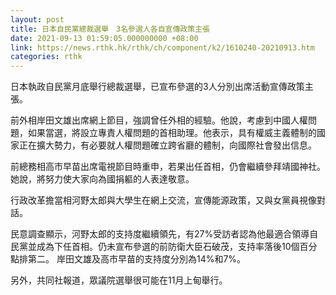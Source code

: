 ```yaml
---
layout: post
title: 日本自民黨總裁選舉　3名參選人各自宣傳政策主張
date: 2021-09-13 01:59:05.000000000 +08:00
link: https://news.rthk.hk/rthk/ch/component/k2/1610240-20210913.htm
categories: rthk
---
```


日本執政自民黨月底舉行總裁選舉，已宣布參選的3人分別出席活動宣傳政策主張。

前外相岸田文雄出席網上節目，強調曾任外相的經驗。他說，考慮到中國人權問題，如果當選，將設立專責人權問題的首相助理。他表示，具有權威主義體制的國家正在擴大勢力，有必要就人權問題確立跨省廳的體制，向國際社會發出信息。

前總務相高市早苗出席電視節目時重申，若果出任首相，仍會繼續參拜靖國神社。她說，將努力使大家向為國捐軀的人表達敬意。

行政改革擔當相河野太郎與大學生在網上交流，宣傳能源政策，又與女黨員視像對話。

民意調查顯示，河野太郎的支持度繼續領先，有27%受訪者認為他最適合領導自民黨並成為下任首相。仍未宣布參選的前防衛大臣石破茂，支持率落後10個百分點排第二。 岸田文雄及高市早苗的支持度分別為14%和7%。

另外，共同社報道，眾議院選舉很可能在11月上甸舉行。
